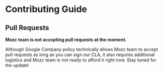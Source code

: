 Contributing Guide
==================

## Pull Requests
**Mozc team is not accepting pull requests at the moment.**

Although Google Company policy technically allows Mozc team to accept pull
requests as long as you can sign our CLA, it also requires additional logistics
and Mozc team is not ready to afford it right now.  Stay tuned for the update!
